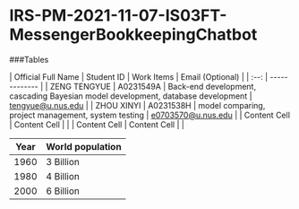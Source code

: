# IRS-PM-2021-11-07-IS03FT-MessengerBookkeepingChatbot

###Tables

| Official Full Name  | Student ID | Work Items | Email (Optional) |
| :--: | ------------- |
| ZENG TENGYUE | A0231549A | Back-end development, cascading Bayesian model development, database development | tengyue@u.nus.edu |
| ZHOU XINYI  | A0231538H | model comparing, project management, system testing | e0703570@u.nus.edu |
| Content Cell  | Content Cell | |
| Content Cell  | Content Cell | |

| Year | World population |
| :--: | ---------------- |
| 1960 | 3 Billion        |
| 1980 | 4 Billion        |
| 2000 | 6 Billion        |
